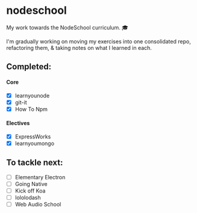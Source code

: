 # nodeschool
My work towards the NodeSchool curriculum. :mortar_board:

I'm gradually working on moving my exercises into one consolidated repo, refactoring them, & taking notes on what I learned in each.

## Completed:

#### Core

- [x] learnyounode
- [x] git-it
- [x] How To Npm

#### Electives
- [x] ExpressWorks
- [x] learnyoumongo

## To tackle next:
- [ ] Elementary Electron
- [ ] Going Native
- [ ] Kick off Koa
- [ ] lololodash
- [ ] Web Audio School
